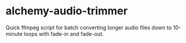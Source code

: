 # alchemy-audio-trimmer
Quick ffmpeg script for batch converting longer audio files down to 10-minute loops with fade-in and fade-out.
